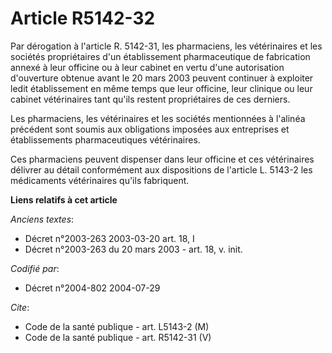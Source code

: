 # Article R5142-32

Par dérogation à l'article R. 5142-31, les pharmaciens, les vétérinaires et les sociétés propriétaires d'un établissement
pharmaceutique de fabrication annexé à leur officine ou à leur cabinet en vertu d'une autorisation d'ouverture obtenue avant
le 20 mars 2003 peuvent continuer à exploiter ledit établissement en même temps que leur officine, leur clinique ou leur
cabinet vétérinaires tant qu'ils restent propriétaires de ces derniers.

Les pharmaciens, les vétérinaires et les sociétés mentionnées à l'alinéa précédent sont soumis aux obligations imposées aux
entreprises et établissements pharmaceutiques vétérinaires.

Ces pharmaciens peuvent dispenser dans leur officine et ces vétérinaires délivrer au détail conformément aux dispositions de
l'article L. 5143-2 les médicaments vétérinaires qu'ils fabriquent.

**Liens relatifs à cet article**

_Anciens textes_:

  - Décret n°2003-263 2003-03-20 art. 18, I
  - Décret n°2003-263 du 20 mars 2003 - art. 18, v. init.

_Codifié par_:

  - Décret n°2004-802 2004-07-29

_Cite_:

  - Code de la santé publique - art. L5143-2 (M)
  - Code de la santé publique - art. R5142-31 (V)
